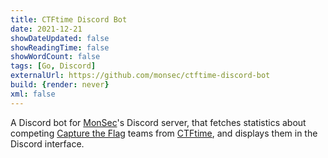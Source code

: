 ```yaml
---
title: CTFtime Discord Bot
date: 2021-12-21
showDateUpdated: false
showReadingTime: false
showWordCount: false
tags: [Go, Discord]
externalUrl: https://github.com/monsec/ctftime-discord-bot
build: {render: never}
xml: false
---
```

A Discord bot for [MonSec](https://monsec.io/contact/)'s Discord server, that fetches statistics about competing [Capture the Flag](https://en.wikipedia.org/wiki/Capture_the_flag_(cybersecurity)) teams from [CTFtime](https://ctftime.org), and displays them in the Discord interface.